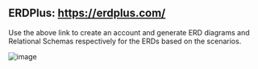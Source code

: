 ## **ERDPlus**:  https://erdplus.com/ 

Use the above link to create an account and generate ERD diagrams and Relational Schemas respectively for the ERDs based on the scenarios.

![image](https://user-images.githubusercontent.com/76183189/165208097-48ae6d62-7769-430b-9226-109dfd034241.png)
